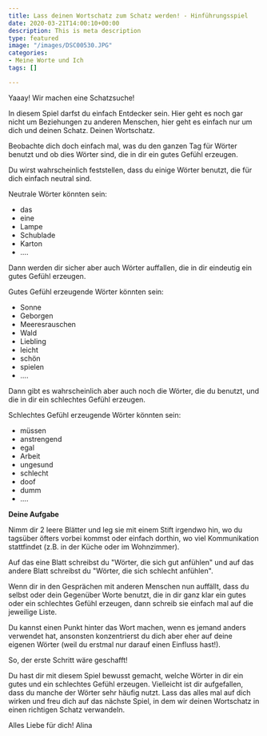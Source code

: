 ```yaml
---
title: Lass deinen Wortschatz zum Schatz werden! - Hinführungsspiel
date: 2020-03-21T14:00:10+00:00
description: This is meta description
type: featured
image: "/images/DSC00530.JPG"
categories:
- Meine Worte und Ich
tags: []

---
```

Yaaay! Wir machen eine Schatzsuche! 

In diesem Spiel darfst du einfach Entdecker sein. Hier geht es noch gar nicht um Beziehungen zu anderen Menschen, hier geht es einfach nur um dich und deinen Schatz. Deinen Wortschatz.

Beobachte dich doch einfach mal, was du den ganzen Tag für Wörter benutzt und ob dies Wörter sind, die in dir ein gutes Gefühl erzeugen.

Du wirst wahrscheinlich feststellen, dass du einige Wörter benutzt, die für dich einfach neutral sind. 

Neutrale Wörter könnten sein:

* das
* eine
* Lampe
* Schublade
* Karton
* ....

Dann werden dir sicher aber auch Wörter auffallen, die in dir eindeutig ein gutes Gefühl erzeugen. 

Gutes Gefühl erzeugende Wörter könnten sein:

* Sonne
* Geborgen
* Meeresrauschen
* Wald
* Liebling
* leicht
* schön
* spielen
* ....

Dann gibt es wahrscheinlich aber auch noch die Wörter, die du benutzt, und die in dir ein schlechtes Gefühl erzeugen. 

Schlechtes Gefühl erzeugende Wörter könnten sein:

* müssen
* anstrengend
* egal
* Arbeit
* ungesund
* schlecht
* doof
* dumm
* ....

**Deine Aufgabe**

Nimm dir 2 leere Blätter und leg sie mit einem Stift irgendwo hin, wo du tagsüber öfters vorbei kommst oder einfach dorthin, wo viel Kommunikation stattfindet (z.B. in der Küche oder im Wohnzimmer).

Auf das eine Blatt schreibst du "Wörter, die sich gut anfühlen" und auf das andere Blatt schreibst du "Wörter, die sich schlecht anfühlen".

Wenn dir in den Gesprächen mit anderen Menschen nun auffällt, dass du selbst oder dein Gegenüber Worte benutzt, die in dir ganz klar ein gutes oder ein schlechtes Gefühl erzeugen, dann schreib sie einfach mal auf die jeweilige Liste.

Du kannst einen Punkt hinter das Wort machen, wenn es jemand anders verwendet hat, ansonsten konzentrierst du dich aber eher auf deine eigenen Wörter (weil du erstmal nur darauf einen Einfluss hast!).

So, der erste Schritt wäre geschafft!

Du hast dir mit diesem Spiel bewusst gemacht, welche Wörter in dir ein gutes und ein schlechtes Gefühl erzeugen. Vielleicht ist dir aufgefallen, dass du manche der Wörter sehr häufig nutzt. Lass das alles mal auf dich wirken und freu dich auf das nächste Spiel, in dem wir deinen Wortschatz in einen richtigen Schatz verwandeln.

Alles Liebe für dich! Alina